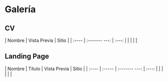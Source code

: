# Galería

## CV

| Nombre | Vista  Previa | Sitio |
| :----  | :------- ---: | :---: |
| 		 |               |       |

## Landing Page

| Nombre | Título | Vista  Previa | Sitio |
| :----  | :----- | :------- ---: | :---: |
|        |        |               |       |